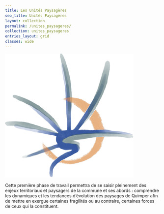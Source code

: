 ```yaml
---
title: Les Unités Paysagères
seo_title: Unités Paysagères
layout: collection
permalink: /unites_paysageres/
collection: unites_paysageres
entries_layout: grid
classes: wide
---
```

![image](assets/images/ppq_logo.png)

Cette première phase de travail permettra de se saisir pleinement des enjeux territoriaux et paysagers de la commune et ses abords : comprendre les dynamiques et les tendances d’évolution des paysages de Quimper afin de mettre en exergue certaines fragilités ou au contraire, certaines forces de ceux qui la constituent. 